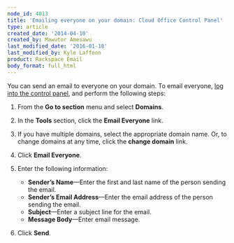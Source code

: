 ```yaml
---
node_id: 4013
title: 'Emailing everyone on your domain: Cloud Office Control Panel'
type: article
created_date: '2014-04-10'
created_by: Mawutor Amesawu
last_modified_date: '2016-01-18'
last_modified_by: Kyle Laffoon
product: Rackspace Email
body_format: full_html
---
```


You can send an email to everyone on your domain. To email everyone,
[log into the control panel](https://apps.rackspace.com/?cp), and
perform the following steps:

1.  From the **Go to section** menu and select **Domains**.
2.  In the **Tools** section, click the **Email Everyone** link.
3.  If you have multiple domains, select the appropriate domain name.
    Or, to change domains at any time, click the **change domain** link.
4.  Click **Email Everyone**.
5.  Enter the following information:
    -   **Sender&rsquo;s Name**&mdash;Enter the first and last name of the person
        sending the email.
    -   **Sender&rsquo;s Email Address**&mdash;Enter the email address of the person
        sending the email.
    -   **Subject**&mdash;Enter a subject line for the email.
    -   **Message Body**&mdash;Enter email message.

6.  Click **Send**.



